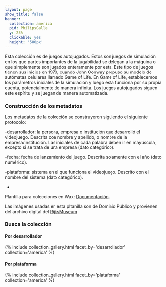 ```yaml
---
layout: page
show_title: false
banner:
  collection: america
  pid: PhilipsGalle
  y: 25%
  clickable: yes
  height: '500px'
---
```


Esta colección es de juegos autojugados. Estos son juegos de simulación en los que partes importantes de la jugabilidad se delegan a la máquina o que simplemente son jugados enteramente por esta. Este tipo de juegos tienen sus inicios en 1970, cuando John Conway propuso su modelo de autómatas celulares llamado Game of Life. En Game of Life, establecemos los parámetros iniciales de la simulación y luego esta funciona por su propia cuenta, potencialmente de manera infinita. Los juegos autojugados siguen este espíritu y se juegan de manera automatizada.

### Construcción de los metadatos
Los metadatos de la colección se construyeron siguiendo el siguiente protocolo:

-desarrollador: la persona, empresa o institución que desarrolló el videojuego. Descrita con nombre y apellido, o nombre de la empresa/institución. Las iniciales de cada palabra deben ir en mayúscula, excepto si se trata de una empresa (dato categórico).

-fecha: fecha de lanzamiento del juego. Descrita solamente con el año (dato numérico).

-plataforma: sistema en el que funciona el videojuego. Descrito con el nombre del sistema (dato categórico).

-


Plantilla para colecciones en Wax: [Documentación](https://minicomp.github.io/wiki/#/wax/).

Las imágenes usadas en esta pltanilla son de Dominio Público y provienen del archivo digital del [RijksMuseum](https://www.rijksmuseum.nl/nl)

### Busca la colección

#### Por desarrollador
{% include collection_gallery.html facet_by='desarrollador' collection='america' %}

#### Por plataforma
{% include collection_gallery.html facet_by='plataforma' collection='america' %}